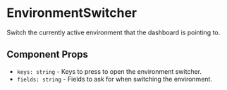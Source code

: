 # EnvironmentSwitcher

Switch the currently active environment that the dashboard is pointing to.

## Component Props
- `keys: string` - Keys to press to open the environment switcher.
- `fields: string` - Fields to ask for when switching the environment.
